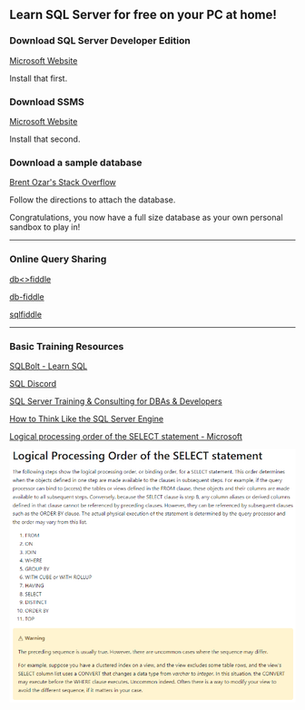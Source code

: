 ## Learn SQL Server for free on your PC at home!

### Download SQL Server Developer Edition

[Microsoft Website](https://www.microsoft.com/en-us/sql-server/sql-server-downloads)

Install that first.

### Download SSMS 

[Microsoft Website](https://docs.microsoft.com/en-us/sql/ssms/download-sql-server-management-studio-ssms)

Install that second.

### Download a sample database 

[Brent Ozar's Stack Overflow](https://www.brentozar.com/archive/2015/10/how-to-download-the-stack-overflow-database-via-bittorrent/)

Follow the directions to attach the database.

Congratulations, you now have a full size database as your own personal sandbox to play in!

---

### Online Query Sharing

[db<>fiddle](https://dbfiddle.uk/)

[db-fiddle](https://www.db-fiddle.com/)

[sqlfiddle](http://sqlfiddle.com/)

---

### Basic Training Resources


[SQLBolt - Learn SQL](https://sqlbolt.com/)


[SQL Discord](https://discord.gg/5c5ge7a7Ku)


[SQL Server Training & Consulting for DBAs & Developers ](https://www.sqlskills.com/)


[How to Think Like the SQL Server Engine](https://www.youtube.com/playlist?list=PLDYqU5RH_aX1VSVvjdla9TOKf939UhIDB)


[Logical processing order of the SELECT statement - Microsoft](https://docs.microsoft.com/en-us/sql/t-sql/queries/select-transact-sql?view=sql-server-ver15#logical-processing-order-of-the-select-statement)


![Logical Processing Order](https://github.com/macfergusson/macfergusson.github.io/blob/main/images/Logical%20Processing%20Order.png)
